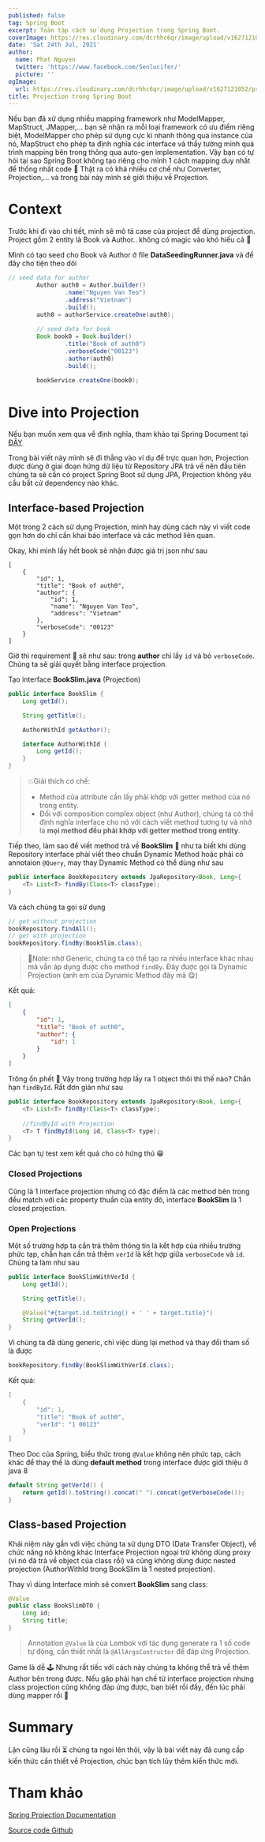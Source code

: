 ```yaml
---
published: false
tag: Spring Boot
excerpt: Toàn tập cách sử dụng Projection trong Spring Boot.
coverImage: https://res.cloudinary.com/dcrhhc6qr/image/upload/v1627121052/projection_fmgzuw.png
date: 'Sat 24th Jul, 2021'
author:
  name: Phat Nguyen
  twitter: 'https://www.facebook.com/Senlucifer/'
  picture: ''
ogImage:
  url: https://res.cloudinary.com/dcrhhc6qr/image/upload/v1627121052/projection_fmgzuw.png
title: Projection trong Spring Boot
---
```


Nếu bạn đã xử dụng nhiều mapping framework như ModelMapper, MapStruct, JMapper,... bạn sẽ nhận ra mỗi loại framework có ưu điểm riêng biệt, ModelMapper cho phép sử dụng cực kì nhanh thông qua instance của nó, MapStruct cho phép ta định nghĩa các interface và thấy tường minh quá trình mapping bên trong thông qua auto-gen implementation. Vậy bạn có tự hỏi tại sao Spring Boot không tạo riêng cho mình 1 cách mapping duy nhất để thống nhất code 🤔 Thật ra có khá nhiều cơ chế như Converter, Projection,... và trong bài này mình sẽ giới thiệu về Projection.

# Context

Trước khi đi vào chi tiết, mình sẽ mô tả case của project để dùng projection. Project gồm 2 entity là Book và Author.. không có magic vào khó hiểu cả 🤣

Mình có tạo seed cho Book và Author ở file **DataSeedingRunner.java** và để đây cho tiện theo dõi

```java
// seed data for author
		Author auth0 = Author.builder()
				.name("Nguyen Van Teo")
				.address("Vietnam")
				.build();
		auth0 = authorService.createOne(auth0);
		
		// seed data for book
		Book book0 = Book.builder()
				.title("Book of auth0")
				.verboseCode("00123")
				.author(auth0)
				.build();
		
		bookService.createOne(book0);
```



# Dive into Projection

Nếu bạn muốn xem qua về định nghĩa, tham khảo tại Spring Document tại [ĐÂY](https://docs.spring.io/spring-data/jpa/docs/current/reference/html/#projections)

Trong bài viết này mình sẽ đi thẳng vào ví dụ để trực quan hơn, Projection được dùng ở giai đoạn hứng dữ liệu từ Repository JPA trả về nên đầu tiên chúng ta sẽ cần có project Spring Boot sử dụng JPA, Projection không yêu cầu bất cứ dependency nào khác.

## Interface-based Projection

Một trong 2 cách sử dụng Projection, mình hay dùng cách này vì viết code gọn hơn do chỉ cần khai báo interface và các method liên quan.

Okay, khi mình lấy hết book sẽ nhận được giá trị json như sau

```jso
[
    {
        "id": 1,
        "title": "Book of auth0",
        "author": {
            "id": 1,
            "name": "Nguyen Van Teo",
            "address": "Vietnam"
        },
        "verboseCode": "00123"
    }
]
```

Giờ thì requirement 🎯 sẽ như sau: trong **author** chỉ lấy  `id` và bỏ `verboseCode`. Chúng ta sẽ giải quyết bằng interface projection.

Tạo interface **BookSlim.java** (Projection)

```java
public interface BookSlim {
	Long getId();

	String getTitle();

	AuthorWithId getAuthor();

	interface AuthorWithId {
		Long getId();
	}
}
```

> 💥Giải thích cơ chế:
>
> - Method của attribute cần lấy phải khớp với getter method của nó trong entity.
> - Đối với composition complex object (như Author), chúng ta có thể định nghĩa interface cho nó với cách viết method tương tự và nhớ là **mọi method đều phải khớp với getter method trong entity**. 

Tiếp theo, làm sao để viết method trả về **BookSlim** 🤨 như ta biết khi dùng Repository interface phải viết theo chuẩn Dynamic Method hoặc phải có annotaion `@Query`, may thay Dynamic Method có thể dùng như sau

```java
public interface BookRepository extends JpaRepository<Book, Long>{
	<T> List<T> findBy(Class<T> classType); 
}
```

Và cách chúng ta gọi sử dụng

```java
// get without projection
bookRepository.findAll();
// get with projection
bookRepository.findBy(BookSlim.class);
```

> 📝Note: nhờ Generic, chúng ta có thể tạo ra nhiều interface khác nhau mà vẫn áp dụng được cho method `findBy`. Đây được gọi là Dynamic Projection (anh em của Dynamic Method đây mà 😋)

Kết quả:

```json
[
    {
        "id": 1,
        "title": "Book of auth0",
        "author": {
            "id": 1
        }
    }
]
```



Trông ổn phết 👏 Vậy trong trường hợp lấy ra 1 object thôi thì thế nào? Chẳn hạn `findById`. Rất đơn giản như sau

```java
public interface BookRepository extends JpaRepository<Book, Long>{
	<T> List<T> findBy(Class<T> classType);
    
    //findById with Projection
    <T> T findById(Long id, Class<T> type);
}
```

Các bạn tự test xem kết quả cho có hứng thú 😁

### Closed Projections

Cũng là 1 interface projection nhưng có đặc điểm là các method bên trong đều match với các property thuần của entity đó, interface **BookSlim** là 1 closed projection.

### Open Projections

Một số trường hợp ta cần trả thêm thông tin là kết hợp của nhiều trường phức tạp, chẳn hạn cần trả thêm `verId` là kết hợp giữa `verboseCode` và `id`. Chúng ta làm như sau

```java
public interface BookSlimWithVerId {
	Long getId();

	String getTitle();

	@Value("#{target.id.toString() + ' ' + target.title}")
	String getVerId();
}
```

Vì chúng ta đã dùng generic, chỉ việc dùng lại method và thay đổi tham số là được

```java
bookRepository.findBy(BookSlimWithVerId.class);
```

Kết quả:

```java
[
    {
        "id": 1,
        "title": "Book of auth0",
        "verId": "1 00123"
    }
]
```

Theo Doc của Spring, biểu thức trong `@Value` không nên phức tạp, cách khác để thay thế là dùng **default method**  trong interface được giới thiệu ở java 8

```java
default String getVerId() {
	return getId().toString().concat(" ").concat(getVerboseCode());
}
```

## Class-based Projection

Khái niệm này gần với việc chúng ta sử dụng DTO (Data Transfer Object), về chức năng nó không khác Interface Projection ngoại trừ không dùng proxy (vì nó đã trả về object của class rồi) và cũng không dùng được nested projection (AuthorWithId trong BookSlim là 1 nested projection).

Thay vì dùng Interface mình sẽ convert **BookSlim** sang class:

```java
@Value
public class BookSlimDTO {
	Long id;
	String title;
}
```

> Annotation `@Value` là của Lombok với tác dụng generate ra 1 số code tự động, cần thiết nhất là `@AllArgsContructor` để đáp ứng Projection.

Game là dễ 🕹 Nhưng rất tiếc với cách này chúng ta không thể trả về thêm Author bên trong được. Nếu gặp phải hạn chế từ interface projection nhưng class projection cũng không đáp ứng được, bạn biết rồi đấy, đến lúc phải dùng mapper rồi 🤣 

# Summary

Lặn cũng lâu rồi ⏳ chúng ta ngoi lên thôi, vậy là bài viết này đã cung cấp kiến thức cần thiết về Projection, chúc bạn tích lũy thêm kiến thức mới.

# Tham khảo

[Spring Projection Documentation](https://docs.spring.io/spring-data/jpa/docs/current/reference/html/#projections)

[Source code Github](https://github.com/phatnt99/spring-boot-tutorial/tree/main/projection)



